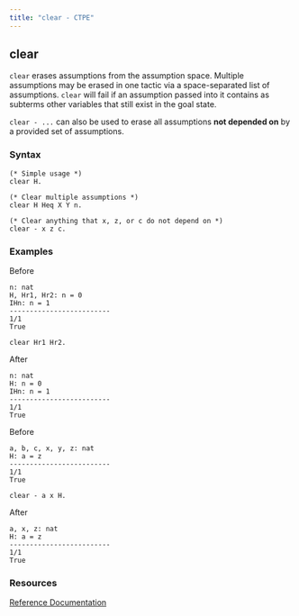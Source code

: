 ```yaml
---
title: "clear - CTPE"
---
```


## clear

`clear` erases assumptions from the assumption space.
Multiple assumptions may be erased in one tactic via a space-separated list of assumptions.
`clear` will fail if an assumption passed into it contains as subterms other variables that still exist in the goal state.

`clear - ...` can also be used to erase all assumptions <b>not depended on</b> by a provided set of assumptions.

### Syntax

```coq
(* Simple usage *)
clear H.

(* Clear multiple assumptions *)
clear H Heq X Y n.

(* Clear anything that x, z, or c do not depend on *)
clear - x z c.
```

### Examples

Before
```coq
n: nat
H, Hr1, Hr2: n = 0
IHn: n = 1
-------------------------
1/1
True
```

```coq
clear Hr1 Hr2.
```

After
```coq
n: nat
H: n = 0
IHn: n = 1
-------------------------
1/1
True
```

Before
```coq
a, b, c, x, y, z: nat
H: a = z
-------------------------
1/1
True
```

```coq
clear - a x H.
```

After
```coq
a, x, z: nat
H: a = z
-------------------------
1/1
True
```
### Resources

[Reference Documentation](https://coq.inria.fr/doc/master/refman/proof-engine/tactics.html#coq:tacn.tactic)
